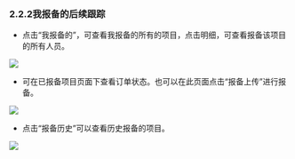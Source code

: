 ### 2.2.2我报备的后续跟踪

* 点击“我报备的”，可查看我报备的所有的项目，点击明细，可查看报备该项目的所有人员。

![](https://images-cdn.shimo.im/qGqhYMrQEIwmqcD6/image.png!thumbnail)

* 可在已报备项目页面下查看订单状态。也可以在此页面点击“报备上传”进行报备。

![](https://images-cdn.shimo.im/Q0zRf8HNYZgkv2cC/image.png!thumbnail)

* 点击“报备历史”可以查看历史报备的项目。

![](https://images-cdn.shimo.im/hPexsXXOtewjjV1b/image.png!thumbnail)

  


